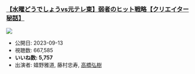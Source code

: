 ### [【水曜どうでしょうvs元テレ東】弱者のヒット戦略【クリエイター秘話】](https://www.youtube.com/watch?v=cicefIujc2E)
[![](https://img.youtube.com/vi/cicefIujc2E/sddefault.jpg)](https://www.youtube.com/watch?v=cicefIujc2E)
-   公開日: 2023-09-13
-   視聴数: 667,585
-   **いいね数: 5,757**
-   出演者: 嬉野雅道, 藤村忠寿, [高橋弘樹](/rehacq_fan/people/高橋弘樹 "wikilink")
